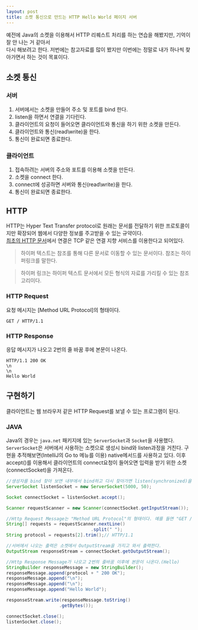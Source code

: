 ```yaml
---
layout: post
title: 소켓 통신으로 만드는 HTTP Hello World 페이지 서버 
---
```


예전에 Java의 소켓을 이용해서 HTTP 리퀘스트 처리를 하는 연습을 해봤지만, 기억이 잘 안 나는 거 같아서   
다시 해보려고 한다. 저번에는 참고자료를 많이 봤지만 이번에는 정말로 내가 하나씩 찾아가면서 하는 것이 목표이다.

## 소켓 통신

### 서버
1. 서버에서는 소켓을 만들어 주소 및 포트를 bind 한다.
2. listen을 하면서 연결을 기다린다.
3. 클라이언트의 요청이 들어오면 클라이언트와 통신을 하기 위한 소켓을 만든다.
4. 클라이언트와 통신(read\write)을 한다.
5. 통신이 완료되면 종료한다.

### 클라이언트
1. 접속하려는 서버의 주소와 포트를 이용해 소켓을 만든다.
2. 소켓을 connect 한다.
3. connect에 성공하면 서버와 통신(read\write)을 한다.
4. 통신이 완료되면 종료한다.

## HTTP
HTTP는 Hyper Text Transfer protocol로 원래는 문서를 전달하기 위한 프로토콜이지만 확장되어 웹에서 다양한 정보를 주고받을 수 있는 규약이다.   
[최초의 HTTP 문서](https://www.w3.org/Protocols/HTTP/AsImplemented.html)에서 연결은 TCP 같은 연결 지향 서비스를 이용한다고 되어있다.
> 하이퍼 텍스트는 참조를 통해 다른 문서로 이동할 수 있는 문서이다. 참조는 하이퍼링크를 말한다. 

> 하이퍼 링크는 하이퍼 텍스트 문서에서 모든 형식의 자료를 가리킬 수 있는 참조 고리이다.

### HTTP Request
요청 메시지는 [Method URL Protocol]의 형태이다.
```
GET / HTTP/1.1
```

### HTTP Response
응답 메시지가 나오고 2번의 줄 바꿈 후에 본문이 나온다.
```
HTTP/1.1 200 OK
\n
\n
Hello World
```

## 구현하기
클라이언트는 웹 브라우저 같은 HTTP Request를 보낼 수 있는 프로그램이 된다.

### JAVA
Java의 경우는 `java.net` 패키지에 있는 `ServerSocket`과 `Socket`을 사용했다. `ServerSocket`은 서버에서 사용하는 소켓으로 생성시 bind와 listen과정을 거친다. 구현을 추적해보면(IntelliJ의 Go to 메뉴를 이용) native메서드를 사용하고 있다. 이후 accept()를 이용해서 클라이언트의 connect요청이 들어오면 입력을 받기 위한 소켓(connectSocket)을 가져온다. 

```java
//생성자를 bind 찾아 보면 내부에서 bind하고 다시 찾아가면 listen(synchronized)을 하고 있다.
ServerSocket listenSocket = new ServerSocket(5000, 50);

Socket connectSocket = listenSocket.accept();

Scanner requestScanner = new Scanner(connectSocket.getInputStream());

//Http Request Message는 "Method URL Protocol"의 형태이다. 예를 들면 "GET / HTTP/1.1"
String[] requests = requestScanner.nextLine()
                                .split(" ");
String protocol = requests[2].trim();// HTTP/1.1

//서버에서 나오는 출력은 소켓에서 OutputStream을 가지고 와서 출력한다.
OutputStream responseStream = connectSocket.getOutputStream();

//Http Response Message가 나오고 2번의 줄바꿈 이후에 본문이 나온다.(Hello)
StringBuilder responseMessage = new StringBuilder();
responseMessage.append(protocol + " 200 OK");
responseMessage.append("\n");
responseMessage.append("\n");
responseMessage.append("Hello World");

responseStream.write(responseMessage.toString()
                    .getBytes());

connectSocket.close();
listenSocket.close();
```
